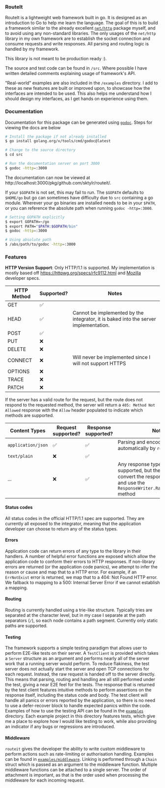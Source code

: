 ### RouteIt

RouteIt is a lightweight web framework built in go.
It is designed as an introduction to Go to help me learn the language.
The goal of this is to build a framework similar to the already excellent [`net/http`](https://pkg.go.dev/net/http) package myself, and to avoid using any non-standard libraries.
The only usages of the `net/http` library in my own framework are to establish the socket connection and consume requests and write responses.
All parsing and routing logic is handled by my framework.

This library is not meant to be production ready :).

The source and test code can be found in `/src`.
Where possible I have written detailed comments explaining usage of framework's API.

"Real-world" examples are also included in the `/examples` directory.
I add to these as new features are built or improved upon, to showcase how the interfaces are intended to be used.
This also helps me understand how I should design my interfaces, as I get hands on experience using them.

### Documentation

Documentation for this package can be generated using [`godoc`](https://pkg.go.dev/golang.org/x/tools/cmd/godoc). Steps for viewing the docs are below

```bash
# Install the package if not already installed
$ go install golang.org/x/tools/cmd/godoc@latest

# Change to the source directory
$ cd src

# Run the documentation server on port 3000
$ godoc -http=:3000
```

The documentation can now be viewed at http://localhost:3000/pkg/github.com/sktylr/routeit/.

If your `$GOPATH` is not set, this may fail to run. The `$GOPATH` defaults to `$HOME/go` but go can sometimes have difficulty due to `src` containing a go module. Wherever your go binaries are installed needs to be in your `$PATH`, or you can reference the absolute path when running `godoc -http=:3000`.

```bash
# Setting GOPATH explicitly
$ export GOPATH=~/go
$ export PATH="$PATH:$GOPATH/bin"
$ godoc -http=:3000

# Using absolute path
$ /abs/path/to/godoc -http=:3000
```

### Features

**HTTP Version Support**: Only HTTP/1.1 is supported. My implementation is mostly based off https://httpwg.org/specs/rfc9112.html and [Mozilla](https://developer.mozilla.org/en-US/docs/Web/HTTP/Reference) developer specs.

| HTTP Method | Supported? | Notes                                                                                |
| ----------- | ---------- | ------------------------------------------------------------------------------------ |
| GET         | ✅         |                                                                                      |
| HEAD        | ✅         | Cannot be implemented by the integrator, it is baked into the server implementation. |
| POST        | ✅         |                                                                                      |
| PUT         | ❌         |                                                                                      |
| DELETE      | ❌         |                                                                                      |
| CONNECT     | ❌         | Will never be implemented since I will not support HTTPS                             |
| OPTIONS     | ❌         |                                                                                      |
| TRACE       | ❌         |                                                                                      |
| PATCH       | ❌         |                                                                                      |

If the server has a valid route for the request, but the route does not respond to the requested method, the server will return a `405: Method Not Allowed` response with the `Allow` header populated to indicate which methods are supported.

| Content Types      | Request supported? | Response supported? | Notes                                                                                                                                                 |
| ------------------ | ------------------ | ------------------- | ----------------------------------------------------------------------------------------------------------------------------------------------------- |
| `application/json` | ✅                 | ✅                  | Parsing and encoding is handled automatically by `routeit`                                                                                            |
| `text/plain`       | ❌                 | ✅                  |                                                                                                                                                       |
| ...                | ❌                 | ✅                  | Any response type can be supported, but the integrator must convert the response body to bytes and use the `ResponseWriter.RawWithContentType` method |

#### Status codes

All status codes in the official HTTP/1.1 spec are supported.
They are currently all exposed to the integrator, meaning that the application developer can choose to return any of the status types.

#### Errors

Application code can return errors of any type to the library in their handlers.
A number of helpful error functions are exposed which allow the application code to conform their errors to HTTP responses.
If non-library errors are returned (or the application code panics), we attempt to infer the reason or cause and map that to a HTTP error.
For example, if an `ErrNotExist` error is returned, we map that to a 404: Not Found HTTP error.
We fallback to mapping to a 500: Internal Server Error if we cannot establish a mapping.

#### Routing

Routing is currently handled using a trie-like structure.
Typically tries are separated at the character level, but in my case I separate at the path separators (`/`), so each node contains a path segment.
Currently only static paths are supported.

#### Testing

The framework supports a simple testing paradigm that allows user to perform E2E-like tests on their server.
A `TestClient` is provided which takes a `Server` structure as an argument and performs nearly all of the server work that a running server would perform.
To reduce flakiness, the test server does not actually start the server and open TCP connections for each request.
Instead, the raw request is handed off to the server directly.
This means that parsing, routing and handling are all still performed under the test, giving a near E2E feel for the tests.
The response that is returned by the test client features intuitive methods to perform assertions on the response itself, including the status code and body.
The test client will handle all panics or errors reported by the application, so there is no need to use a defer-recover block to handle expected panics within the code.
Examples of how to use the testing API can be found in the [`examples`](/examples) directory.
Each example project in this directory features tests, which give me a place to explore how I would like testing to work, while also providing an indicator if any bugs or regressions are introduced.

#### Middleware

`routeit` gives the developer the ability to write custom middleware to perform actions such as rate-limiting or authorisation handling.
Examples can be found in [`examples/middleware`](/examples/middleware).
Linking is performed through a `Chain` struct which is passed as an argument to the middleware function.
Multiple middleware functions can be attached to a single server.
The order of attachment is important, as that is the order used when processing the middleware for each incoming request.
